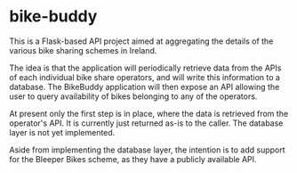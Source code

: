 # bike-buddy

This is a Flask-based API project aimed at aggregating the details of the various bike sharing schemes in Ireland.  

The idea is that the application will periodically retrieve data from the APIs of each individual bike share operators, and will write this information to a database.  The BikeBuddy application will then expose an API allowing the user to query availability of bikes belonging to any of the operators.

At present only the first step is in place, where the data is retrieved from the operator's API.  It is currently just returned as-is to the caller. The database layer is not yet implemented.

Aside from implementing the database layer, the intention is to add support for the Bleeper Bikes scheme, as they have a publicly available API.
